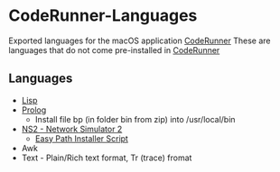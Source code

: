# CodeRunner-Languages
Exported languages for the macOS application [CodeRunner](https://coderunnerapp.com)
These are languages that do not come pre-installed in [CodeRunner](https://coderunnerapp.com)

## Languages
- [Lisp](http://brewformulas.org/Clisp)
- [Prolog](https://code.google.com/archive/p/binprolog/)
  - Install file bp (in folder bin from zip) into /usr/local/bin
- [NS2 - Network Simulator 2](http://myns2work.blogspot.in/2013/08/installing-ns-235-on-mountain-lion-and.html)
  - [Easy Path Installer Script](https://gist.github.com/TaylerUva/c36e0fdd2e51fe64fe4e3f20e6feed85)
- Awk
- Text - Plain/Rich text format, Tr (trace) fromat
